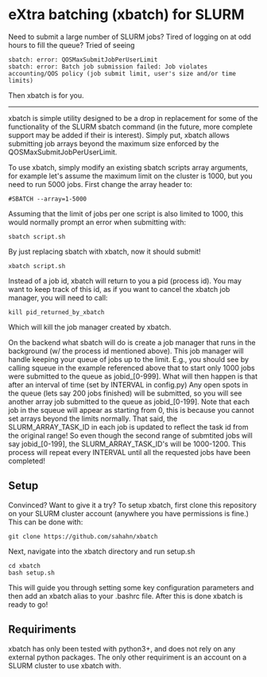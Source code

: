 # eXtra batching (xbatch) for SLURM

Need to submit a large number of SLURM jobs? Tired of logging on at odd hours to fill the queue? Tried of seeing

    sbatch: error: QOSMaxSubmitJobPerUserLimit
    sbatch: error: Batch job submission failed: Job violates accounting/QOS policy (job submit limit, user's size and/or time limits)


Then xbatch is for you.

--- 

xbatch is simple utility designed to be a drop in replacement for some of the functionality of the SLURM sbatch command (in the future, more complete support may be added if their is interest). Simply put, xbatch allows submitting job arrays beyond the maximum size enforced by the QOSMaxSubmitJobPerUserLimit.

To use xbatch, simply modify an existing sbatch scripts array arguments, for example let's assume the maximum limit on the cluster is 1000, but you need to run 5000 jobs. First change the array header to:

    #SBATCH --array=1-5000

Assuming that the limit of jobs per one script is also limited to 1000, this would normally prompt an error when submitting with:

    sbatch script.sh

By just replacing sbatch with xbatch, now it should submit!

    xbatch script.sh

Instead of a job id, xbatch will return to you a pid (process id). You may want to keep track of this id, as if you want to cancel the xbatch job manager, you will need to call:

    kill pid_returned_by_xbatch

Which will kill the job manager created by xbatch.

On the backend what sbatch will do is create a job manager that runs in the background (w/ the process id mentioned above). This job manager will handle keeping your queue of jobs up to the limit. E.g., you should see by calling squeue in the example referenced above that to start only 1000 jobs were submitted to the queue as jobid_[0-999]. What will then happen is that after an interval of time (set by INTERVAL in config.py) Any open spots in the queue (lets say 200 jobs finished) will be submitted, so you will see another array job submitted to the queue as jobid_[0-199]. Note that each job in the squeue will appear as starting from 0, this is because you cannot set arrays beyond the limits normally. That said, the SLURM_ARRAY_TASK_ID in each job is updated to reflect the task id from the original range! So even though the second range of submtited jobs will say jobid_[0-199], the SLURM_ARRAY_TASK_ID's will be 1000-1200. This process will repeat every INTERVAL until all the requested jobs have been completed!

## Setup

Convinced? Want to give it a try? To setup xbatch, first clone this repository on your
SLURM cluster account (anywhere you have permissions is fine.) This can be done with:

    git clone https://github.com/sahahn/xbatch

Next, navigate into the xbatch directory and run setup.sh

    cd xbatch
    bash setup.sh

This will guide you through setting some key configuration parameters and then add
an xbatch alias to your .bashrc file. After this is done xbatch is ready to go!

## Requiriments

xbatch has only been tested with python3+, and does not rely on any external python packages. The only other requiriment is an account on a SLURM cluster to use xbatch with.